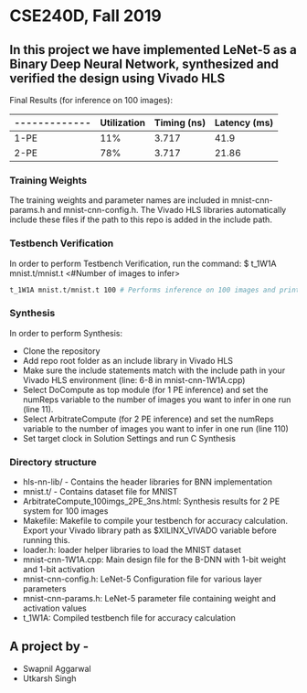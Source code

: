 # CSE240D, Fall 2019


## In this project we have implemented LeNet-5 as a Binary Deep Neural Network, synthesized and verified the design using Vivado HLS

Final Results (for inference on 100 images):

| ------------- | Utilization      | Timing (ns)     | Latency (ms) |
| ------------- | ---------------- | --------------- | ------------ |
| 1-PE          |  11%             | 3.717           | 41.9         | 
| 2-PE          |  78%             | 3.717           | 21.86        |


### Training Weights
The training weights and parameter names are included in mnist-cnn-params.h and mnist-cnn-config.h. The Vivado HLS libraries automatically include these files if the path to this repo is added in the include path.

### Testbench Verification

In order to perform Testbench Verification, run the command: $ t_1W1A mnist.t/mnist.t <#Number of images to infer>
```bash
t_1W1A mnist.t/mnist.t 100 # Performs inference on 100 images and prints accuracy. mnist.t is the dataset file.
```

### Synthesis
In order to perform Synthesis:
  - Clone the repository
  - Add repo root folder as an include library in Vivado HLS
  - Make sure the include statements match with the include path in your Vivado HLS environment (line: 6-8 in mnist-cnn-1W1A.cpp)
  - Select DoCompute as top module (for 1 PE inference) and set the numReps variable to the number of images you want to infer in one run (line 11).
  - Select ArbitrateCompute (for 2 PE inference) and set the numReps variable to the number of images you want to infer in one run (line 110)
  - Set target clock in Solution Settings and run C Synthesis

### Directory structure

- hls-nn-lib/ - Contains the header libraries for BNN implementation
- mnist.t/ - Contains dataset file for MNIST
- ArbitrateCompute_100imgs_2PE_3ns.html: Synthesis results for 2 PE system for 100 images
- Makefile: Makefile to compile your testbench for accuracy calculation. Export your Vivado library path as $XILINX_VIVADO variable before running this.
- loader.h: loader helper libraries to load the MNIST dataset
- mnist-cnn-1W1A.cpp: Main design file for the B-DNN with 1-bit weight and 1-bit activation
- mnist-cnn-config.h: LeNet-5 Configuration file for various layer parameters
- mnist-cnn-params.h: LeNet-5 parameter file containing weight and activation values  
- t_1W1A: Compiled testbench file for accuracy calculation

## A project by - 

- Swapnil Aggarwal
- Utkarsh Singh
